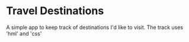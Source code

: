 # Travel Destinations

A simple app to keep track of destinations I'd like to visit.
The track uses 'hml' and 'css'
